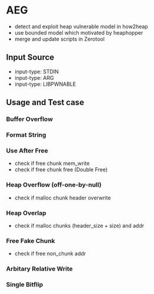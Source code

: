 # AEG
* detect and exploit heap vulnerable model in how2heap
* use bounded model which motivated by heaphopper
* merge and update scripts in Zerotool


## Input Source
* input-type: STDIN
* input-type: ARG
* input-type: LIBPWNABLE

## Usage and Test case

### Buffer Overflow

### Format String

### Use After Free
* check if free chunk mem_write
* check if free chunk free (Double Free)

### Heap Overflow (off-one-by-null)
* check if malloc chunk header overwrite

### Heap Overlap
* check if malloc chunks (header_size + size) and addr

### Free Fake Chunk
* check if free non_chunk addr

### Arbitary Relative Write


### Single Bitflip
